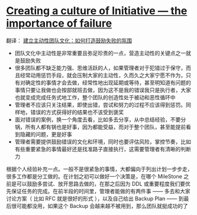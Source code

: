 # [Creating a culture of Initiative — the importance of failure](https://medium.com/@jgefroh/guiding-organizational-cultures-initiative-the-importance-of-failure-61b9c37aa810)

翻译： [建立主动性团队文化：如何打造鼓励失败的氛围](https://mp.weixin.qq.com/s/rjnpfI_0HlSbzTq2c9BSmA)

- 团队文化中主动性是非常重要且弥足珍贵的一点，营造主动性的关键点之一就是鼓励失败
- 很多团队都不缺乏能力强、思维活跃的人，如果管理者对于犯错过于保守，而且经常动用惩罚手段，就会压制大家的主动性，久而久之大家宁愿不作为，只有对确定性的事情才会去做，经常性地出现延期或等待，甚至明知道有问题的事情只要让我做也会按部就班去做，因为这不是我的错误我只是执行者，大家也就变成完成任务式地工作，整个团队的创造性处于被动和恶性循环中
- 管理者不应该只关注结果，即使出错，尝试和努力的过程不应该得到惩罚。同样地，错误的方式获得好的结果也不该受到褒奖
- 面对错误的案例，换一个角度去看，比如多去分享，从中总结经验，不要分锅，所有人都有锅也是好事，因为都能受益，而对于整个团队，甚至能提前看到隐藏的问题，更是好事
- 管理者需要提供鼓励错误的文化和环境，同时也要评估风险，掌控节奏，比如有些重要紧急的事情最好还是找准路子直接执行，这需要管理者有清晰的判断力

根据个人经验补充一点。一般不是很紧急的事情，大都偏向于列出计划一步步走，很多工作都是分工做的。在计划之初可以做好一个决策是，在哪个 MileStone 之前是可以鼓励多尝试、放开思路去做的，在那之后因为 DDL 或重要程度我们要优先保证任务的完成。在前半段的时间里，管理者能做的有两件事 —— 多去和大家讨论方案（ 比如 RFC 就是很好的形式 ），以及自己给出 Backup Plan —— 到最后很可能都没用，如果这个 Backup 会越来越不被用到，那么团队就挺成功的了
